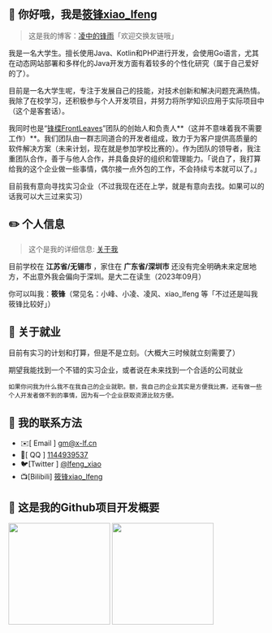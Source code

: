 ## 👋 你好哦，我是[筱锋xiao_lfeng](https://www.x-lf.com/)

> 这是我的博客：[凌中的锋雨](https://blog.x-lf.com/)「欢迎交换友链哦」

我是一名大学生。擅长使用Java、Kotlin和PHP进行开发，会使用Go语言，尤其在动态网站部署和多样化的Java开发方面有着较多的个性化研究（属于自己爱好的了）。

目前是一名大学生呢，专注于发展自己的技能，对技术创新和解决问题充满热情。我除了在校学习，还积极参与个人开发项目，并努力将所学知识应用于实际项目中（这个是客套话）。

我同时也是“[锋楪FrontLeaves](https://github.com/frontleaves)”团队的创始人和负责人**（这并不意味着我不需要工作）**。我们团队由一群志同道合的开发者组成，致力于为客户提供高质量的软件解决方案（未来计划，现在就是参加学校比赛的）。作为团队的领导者，我注重团队合作，善于与他人合作，并具备良好的组织和管理能力。「说白了，我打算给我的这个企业做一些事情，偶尔接一点外包的工作，不会持续亏本就可以了。」

目前我有意向寻找实习企业（不过我现在还在上学，就是有意向去找。如果可以的话我可以大三过来实习）

## ✏️ 个人信息

> 这个是我的详细信息: [关于我](https://blog.x-lf.com/myself.html)

目前学校在 **江苏省/无锡市** ，家住在 **广东省/深圳市** 还没有完全明确未来定居地方，不出意外我会偏向于深圳。是大二在读生（2023年09月）

你可以叫我：**筱锋**（常见名：小峰、小凌、凌风、xiao_lfeng 等「不过还是叫我筱锋比较好」）

## 📘 关于就业

目前有实习的计划和打算，但是不是立刻。（大概大三时候就立刻需要了）

期望我能找到一个不错的实习企业，或者说在未来找到一个合适的公司就业

`如果你问我为什么我不在我自己的企业就职。额，我自己的企业其实是方便我比赛，还有做一些个人开发者做不到的事情，因为有一个企业获取资源比较方便。`

## 📇 我的联系方法

- ✉️[ Email  ] [gm@x-lf.cn](mailto:gm@x-lf.cn)
- 🐧[   QQ   ] [1144939537](https://wpa.qq.com/msgrd?v=3&uin=1144939537&site=qq&menu=yes)
- 🐦[Twitter ] [@lfeng_xiao](https://twitter.com/lfeng_xiao)
- 📺[Bilibili] [筱锋xiao_lfeng](https://space.bilibili.com/244321572)

## 🌱 这是我的Github项目开发概要
<div style="width: 100vw">
  <img style="height:200px" src="https://github-readme-stats.vercel.app/api?username=XiaoLFeng&show_icons=true" alt="">
  <img style="height:200px" src="https://github-readme-stats.vercel.app/api/top-langs/?username=XiaoLFeng&layout=compact&hide=html,css,javascript" alt="">
</div>

